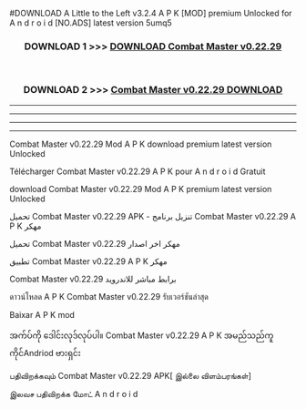 #DOWNLOAD A Little to the Left v3.2.4 A P K [MOD] premium Unlocked for A n d r o i d [NO.ADS] latest version 5umq5 



<div align="center">

<h3>DOWNLOAD 1 >>> <a href="https://downloadmod1.web.app/?judul=Combat Master v0.22.29 ">DOWNLOAD Combat Master v0.22.29 </a></h3><br>

<h3>DOWNLOAD 2 >>> <a href="https://downloadmod1.web.app/?judul=Combat Master v0.22.29 ">Combat Master v0.22.29  DOWNLOAD </a></h3>

</div>


----------------------------------------------------------

----------------------------------------------------------

----------------------------------------------------------

----------------------------------------------------------


Combat Master v0.22.29  Mod A P K download premium latest version Unlocked

Télécharger Combat Master v0.22.29  A P K pour A n d r o i d Gratuit

download Combat Master v0.22.29  Mod A P K premium latest version Unlocked

تحميل Combat Master v0.22.29  APK - تنزيل برنامج Combat Master v0.22.29  A P K مهكر

تحميل Combat Master v0.22.29  مهكر اخر اصدار

تطبيق Combat Master v0.22.29  A P K مهكر

Combat Master v0.22.29  برابط مباشر للاندرويد

ดาวน์โหลด A P K Combat Master v0.22.29  รับเวอร์ชันล่าสุด

Baixar A P K mod

အက်ပ်ကို ဒေါင်းလုဒ်လုပ်ပါ။ Combat Master v0.22.29  A P K အမည်သည်ကူကိုင်Andriod ဗားရှင်း

பதிவிறக்கவும் Combat Master v0.22.29  APK[ இல்லை விளம்பரங்கள்] 
 
இலவச பதிவிறக்க மோட் A n d r o i d




